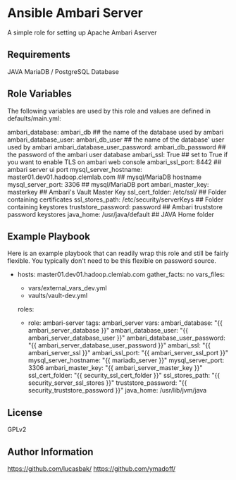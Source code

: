 Ansible Ambari Server
=========

A simple role for setting up Apache Ambari Aserver

Requirements
------------

JAVA
MariaDB / PostgreSQL Database

Role Variables
--------------

The following variables are used by this role and values are defined in defaults/main.yml:

ambari_database: ambari_db                              ## the name of the database used by ambari
ambari_database_user: ambari_db_user                    ## the name of the database' user used by ambari
ambari_database_user_password: ambari_db_password       ## the password of the ambari user database
ambari_ssl: True                                        ## set to True if you want to enable TLS on ambari web console
ambari_ssl_port: 8442                                   ## ambari server ui port
mysql_server_hostname: master01.dev01.hadoop.clemlab.com             ## mysql/MariaDB hostname
mysql_server_port: 3306                                 ## mysql/MariaDB port
ambari_master_key: masterkey                            ## Ambari's Vault Master Key
ssl_cert_folder: /etc/ssl/                              ## Folder containing certificates
ssl_stores_path: /etc/security/serverKeys               ## Folder containing keystores
truststore_password: password                           ## Ambari truststore password keystores
java_home: /usr/java/default                            ## JAVA Home folder

Example Playbook
----------------

Here is an example playbook that can readily wrap this role and still be fairly flexible.  You typically don't need to be this flexible on password source.

- hosts: master01.dev01.hadoop.clemlab.com
  gather_facts: no
  vars_files:
  - vars/external_vars_dev.yml
  - vaults/vault-dev.yml

  roles:
    - role: ambari-server
      tags: ambari_server
      vars:
        ambari_database: "{{ ambari_server_database }}"
        ambari_database_user: "{{ ambari_server_database_user }}"
        ambari_database_user_password: "{{ ambari_server_database_user_password }}"
        ambari_ssl: "{{ ambari_server_ssl }}"
        ambari_ssl_port: "{{ ambari_server_ssl_port }}"
        mysql_server_hostname: "{{ mariadb_server }}"
        mysql_server_port: 3306
        ambari_master_key: "{{ ambari_server_master_key }}"
        ssl_cert_folder: "{{ security_ssl_cert_folder }}"
        ssl_stores_path: "{{ security_server_ssl_stores }}"
        truststore_password: "{{ security_truststore_password }}"
        java_home: /usr/lib/jvm/java

License
-------

GPLv2

Author Information
------------------

https://github.com/lucasbak/
https://github.com/ymadoff/
